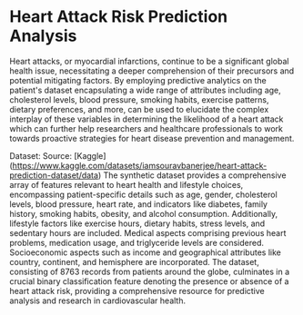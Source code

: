 # Heart Attack Risk Prediction Analysis
Heart attacks, or myocardial infarctions, continue to be a significant global health issue, necessitating a deeper comprehension of their precursors and potential mitigating factors. By employing predictive analytics on the patient's dataset encapsulating a wide range of attributes including age, cholesterol levels, blood pressure, smoking habits, exercise patterns, dietary preferences, and more, can be used to elucidate the complex interplay of these variables in determining the likelihood of a heart attack which can further help researchers and healthcare professionals to work towards proactive strategies for heart disease prevention and management. 

Dataset:
Source: [Kaggle] (https://www.kaggle.com/datasets/iamsouravbanerjee/heart-attack-prediction-dataset/data)
The synthetic dataset provides a comprehensive array of features relevant to heart health and lifestyle choices, encompassing patient-specific details such as age, gender, cholesterol levels, blood pressure, heart rate, and indicators like diabetes, family history, smoking habits, obesity, and alcohol consumption. Additionally, lifestyle factors like exercise hours, dietary habits, stress levels, and sedentary hours are included. Medical aspects comprising previous heart problems, medication usage, and triglyceride levels are considered. Socioeconomic aspects such as income and geographical attributes like country, continent, and hemisphere are incorporated. The dataset, consisting of 8763 records from patients around the globe, culminates in a crucial binary classification feature denoting the presence or absence of a heart attack risk, providing a comprehensive resource for predictive analysis and research in cardiovascular health.

